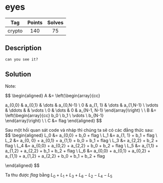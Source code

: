 # eyes
|**Tag** | **Points** | **Solves**|
|:------:|:----------:|:---------:|
|crypto  |     140   |     75    |

## Description
```
can you see it?
```

## Solution
Note:

$$
\begin{aligned}
A &= 
\left(\begin{array}{cc} 

a_{0,0} & a_{0,1}   &  \dots & a_{0,N-1}          \\
0       & a_{1, 1}  &  \dots & a_{1,N-1}         \\
\vdots  & \ddots    &        & \vdots        \\
0       & \dots     &  0     & a_{N-1, N-1}
\end{array}\right) \\
\\
B &= \left(\begin{array}{cc} 
b_0   \\
b_1      \\
\vdots     \\
b_{N-1}     
\end{array}\right) 
\\ \\
C &= flag
\end{aligned}
$$

Sau một hồi quan sát code và nháp thì chúng ta sẽ có các đẳng thức sau:
$$
\begin{aligned}
L_0 &= a_{0,0} + b_0 + flag \\
L_1 &= a_{1, 1} + b_1 + flag \\
L_2 &= a_{0, 0} + a_{0,1} + a_{1,1} + b_0 + b_1 + flag \\
L_3 &= a_{2,2} + b_2 + flag \\
L_4 &= a_{0,0} + a_{0,2} + a_{2,2} + b_0 + b_2 + flag \\
L_5 &= a_{1,1} + a_{1,2} + a_{2,2} + b_1 + b_2 + flag \\
L_6 &= a_{0,0} + a_{0,1} + a_{0,2} + a_{1,1} + a_{1,2} + a_{2,2} + b_0 + b_1 + b_2 + flag

\end{aligned}
$$

Ta thu được $flag$ bằng $L_0 + L_1 + L_3 + L_6 - L_2 - L_4 - L_5$